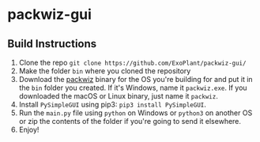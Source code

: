 # packwiz-gui


## Build Instructions

1. Clone the repo `git clone https://github.com/ExoPlant/packwiz-gui/`
2. Make the folder `bin` where you cloned the repository
3. Download the [packwiz](https://github.com/comp500/packwiz/) binary for the OS you're building for and put it in the `bin` folder you created. If it's Windows, name it `packwiz.exe`. If you downloaded the macOS or Linux binary, just name it `packwiz`.
4. Install `PySimpleGUI` using pip3: `pip3 install PySimpleGUI`.
5. Run the `main.py` file using `python` on Windows or `python3` on another OS or zip the contents of the folder if you're going to send it elsewhere.
6. Enjoy!
